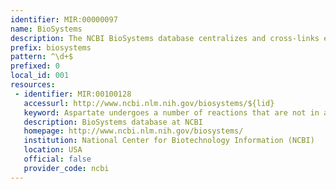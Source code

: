```yaml
---
identifier: MIR:00000097
name: BioSystems
description: The NCBI BioSystems database centralizes and cross-links existing biological systems databases, increasing their utility and target audience by integrating their pathways and systems into NCBI resources.
prefix: biosystems
pattern: ^\d+$
prefixed: 0
local_id: 001
resources:
 - identifier: MIR:00100128
   accessurl: http://www.ncbi.nlm.nih.gov/biosystems/${lid}
   keyword: Aspartate undergoes a number of reactions that are not in any linear order.
   description: BioSystems database at NCBI
   homepage: http://www.ncbi.nlm.nih.gov/biosystems/
   institution: National Center for Biotechnology Information (NCBI)
   location: USA
   official: false
   provider_code: ncbi
---
```

